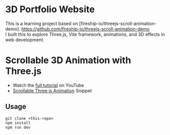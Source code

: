 # 3D Portfolio Website  

This is a learning project based on [fireship-io/threejs-scroll-animation-demo].
https://github.com/fireship-io/threejs-scroll-animation-demo  
I built this to explore Three.js, Vite framework, animations, and 3D effects in web development.  


# Scrollable 3D Animation with Three.js

- Watch the [full tutorial](https://youtu.be/Q7AOvWpIVHU) on YouTube
- [Scrollable Three.js Animation](https://fireship.io/snippets/threejs-scrollbar-animation) Snippet

## Usage

```
git clone <this-repo>
npm install
npm run dev
```